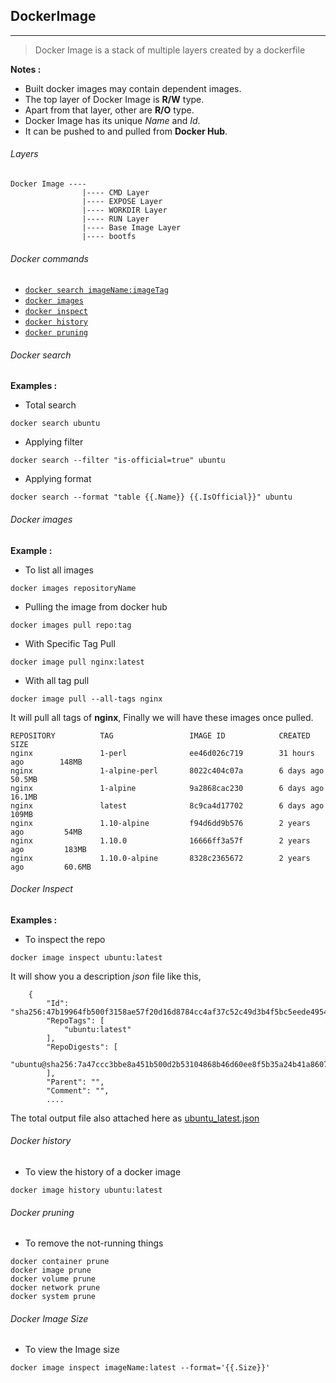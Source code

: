 ## DockerImage
---

> Docker Image is a stack of multiple layers created by a dockerfile

**Notes :**

- Built docker images may contain dependent images.
- The top layer of Docker Image is **R/W** type.
- Apart from that layer, other are **R/O** type.
- Docker Image has its unique *Name* and *Id*.
- It can be pushed to and pulled from **Docker Hub**.

###### Layers

```text
Docker Image ----
                |---- CMD Layer
                |---- EXPOSE Layer
                |---- WORKDIR Layer
                |---- RUN Layer
                |---- Base Image Layer
                |---- bootfs
``` 

###### Docker commands

- [`docker search imageName:imageTag`](#docker-search)
- [`docker images`](#docker-images)
- [`docker inspect`](#docker-inspect)
- [`docker history`](#docker-history)
- [`docker pruning`](#)


###### Docker search
**Examples :**

- Total search

```commandline
docker search ubuntu
```

- Applying filter

```commandline
docker search --filter "is-official=true" ubuntu
```

- Applying format

```commandline
docker search --format "table {{.Name}} {{.IsOfficial}}" ubuntu
```
 
###### Docker images

**Example :**

- To list all images
```commandline
docker images repositoryName
```

- Pulling the image from docker hub
```commandline
docker images pull repo:tag
```

- With Specific Tag Pull
```commandline
docker image pull nginx:latest
```

- With all tag pull

```commandline
docker image pull --all-tags nginx
```
It will pull all tags of **nginx**, Finally we will have these images once pulled.

```text
REPOSITORY          TAG                 IMAGE ID            CREATED             SIZE
nginx               1-perl              ee46d026c719        31 hours ago        148MB
nginx               1-alpine-perl       8022c404c07a        6 days ago          50.5MB
nginx               1-alpine            9a2868cac230        6 days ago          16.1MB
nginx               latest              8c9ca4d17702        6 days ago          109MB
nginx               1.10-alpine         f94d6dd9b576        2 years ago         54MB
nginx               1.10.0              16666ff3a57f        2 years ago         183MB
nginx               1.10.0-alpine       8328c2365672        2 years ago         60.6MB
```

###### Docker Inspect

**Examples :**

- To inspect the repo
```commandline
docker image inspect ubuntu:latest
```

It will show you a description *json* file like this,

```text
    {
        "Id": "sha256:47b19964fb500f3158ae57f20d16d8784cc4af37c52c49d3b4f5bc5eede49541",
        "RepoTags": [
            "ubuntu:latest"
        ],
        "RepoDigests": [
            "ubuntu@sha256:7a47ccc3bbe8a451b500d2b53104868b46d60ee8f5b35a24b41a86077c650210"
        ],
        "Parent": "",
        "Comment": "",
        ....
```

The total output file also attached here as [ubuntu_latest.json](/assets/files/ubuntu_latest.json)

###### Docker history

- To view the history of a docker image

```commandline
docker image history ubuntu:latest 
```

###### Docker pruning

- To remove the not-running things

```commandline
docker container prune
docker image prune
docker volume prune
docker network prune
docker system prune
```

###### Docker Image Size

- To view the Image size

```commandline
docker image inspect imageName:latest --format='{{.Size}}'
```